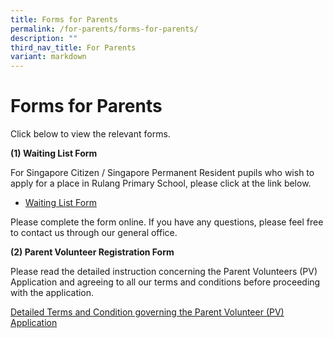 ```yaml
---
title: Forms for Parents
permalink: /for-parents/forms-for-parents/
description: ""
third_nav_title: For Parents
variant: markdown
---
```

# Forms for Parents

Click below to view the relevant forms.

**(1) Waiting List Form**

For Singapore Citizen / Singapore Permanent Resident pupils who wish to apply for a place in Rulang Primary School, please click at the link below.

- [Waiting List Form](https://form.gov.sg/#!/60c6b488204151001269e4b3)

Please complete the form online. If you have any questions, please feel free to contact us through our general office.

**(2) Parent Volunteer Registration Form**

Please read the detailed instruction concerning the Parent Volunteers (PV) Application and agreeing to all our terms and conditions before proceeding with the application.

[Detailed Terms and Condition governing the Parent Volunteer (PV) Application](PV_TNC)

